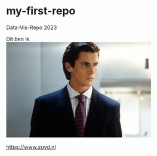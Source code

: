 # my-first-repo
Data-Vis-Repo 2023


Dit ben ik
<br>
![a picture of me](portretfotopatrick.jpg)

https://www.zuyd.nl
